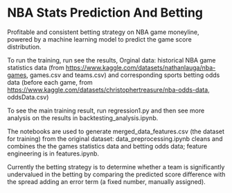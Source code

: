 # NBA Stats Prediction And Betting
Profitable and consistent betting strategy on NBA game moneyline, powered by a machine learning model to predict the game score distribution.

To run the training, run see the results, 
Orginal data: historical NBA game statistics data (from https://www.kaggle.com/datasets/nathanlauga/nba-games, games.csv and teams.csv) and corresponding sports betting odds data (before each game, from https://www.kaggle.com/datasets/christophertreasure/nba-odds-data, oddsData.csv)

To see the main training result, run regression1.py and then see more analysis on the results in backtesting_analysis.ipynb.

The notebooks are used to generate merged_data_features.csv (the dataset for training) from the original dataset: data_preprocessing.ipynb cleans and combines the the games statistics data and betting odds data; feature engineering is in features.ipynb.

Currently the betting strategy is to determine whether a team is significantly undervalued in the betting by comparing the predicted score difference with the spread adding an error term (a fixed number, manually assigned). 
